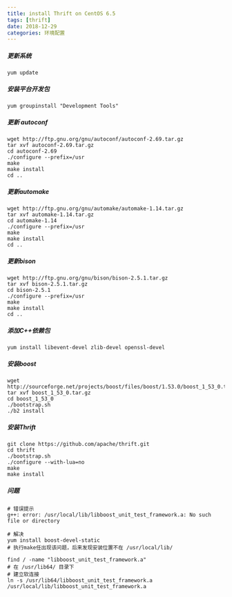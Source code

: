 ```yaml
---
title: install Thrift on CentOS 6.5
tags: [thrift]
date: 2018-12-29
categories: 环境配置
---
```



##### 更新系统
```
yum update
```

##### 安装平台开发包
```
yum groupinstall "Development Tools"
```

##### 更新 autoconf
```
wget http://ftp.gnu.org/gnu/autoconf/autoconf-2.69.tar.gz
tar xvf autoconf-2.69.tar.gz
cd autoconf-2.69
./configure --prefix=/usr
make
make install
cd ..
```

##### 更新automake
```
wget http://ftp.gnu.org/gnu/automake/automake-1.14.tar.gz
tar xvf automake-1.14.tar.gz
cd automake-1.14
./configure --prefix=/usr
make
make install
cd ..
```

##### 更新bison
```
wget http://ftp.gnu.org/gnu/bison/bison-2.5.1.tar.gz
tar xvf bison-2.5.1.tar.gz
cd bison-2.5.1
./configure --prefix=/usr
make
make install
cd ..
```

##### 添加C++依赖包
```
yum install libevent-devel zlib-devel openssl-devel
```

##### 安装boost
```
wget http://sourceforge.net/projects/boost/files/boost/1.53.0/boost_1_53_0.tar.gz
tar xvf boost_1_53_0.tar.gz
cd boost_1_53_0
./bootstrap.sh
./b2 install
```

##### 安装Thrift
```
git clone https://github.com/apache/thrift.git
cd thrift
./bootstrap.sh
./configure --with-lua=no
make
make install
```

##### 问题

```
# 错误提示
g++: error: /usr/local/lib/libboost_unit_test_framework.a: No such file or directory

# 解决
yum install boost-devel-static
# 执行make任出现该问题，后来发现安装位置不在 /usr/local/lib/

find / -name "libboost_unit_test_framework.a"
# 在 /usr/lib64/ 目录下
# 建立软连接
ln -s /usr/lib64/libboost_unit_test_framework.a /usr/local/lib/libboost_unit_test_framework.a

```